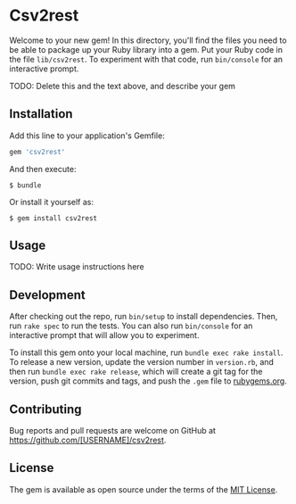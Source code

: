 # Csv2rest

Welcome to your new gem! In this directory, you'll find the files you need to be able to package up your Ruby library into a gem. Put your Ruby code in the file `lib/csv2rest`. To experiment with that code, run `bin/console` for an interactive prompt.

TODO: Delete this and the text above, and describe your gem

## Installation

Add this line to your application's Gemfile:

```ruby
gem 'csv2rest'
```

And then execute:

    $ bundle

Or install it yourself as:

    $ gem install csv2rest

## Usage

TODO: Write usage instructions here

## Development

After checking out the repo, run `bin/setup` to install dependencies. Then, run `rake spec` to run the tests. You can also run `bin/console` for an interactive prompt that will allow you to experiment.

To install this gem onto your local machine, run `bundle exec rake install`. To release a new version, update the version number in `version.rb`, and then run `bundle exec rake release`, which will create a git tag for the version, push git commits and tags, and push the `.gem` file to [rubygems.org](https://rubygems.org).

## Contributing

Bug reports and pull requests are welcome on GitHub at https://github.com/[USERNAME]/csv2rest.


## License

The gem is available as open source under the terms of the [MIT License](http://opensource.org/licenses/MIT).

